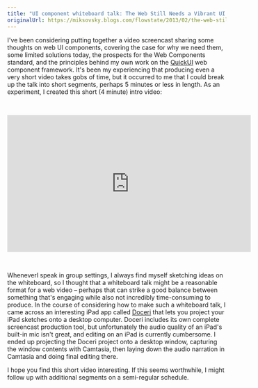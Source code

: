 ```yaml
---
title: "UI component whiteboard talk: The Web Still Needs a Vibrant UI Ecosystem"
originalUrl: https://miksovsky.blogs.com/flowstate/2013/02/the-web-still-needs-a-vibrant-ui-ecosystem.html
---
```


<p>
  I&#39;ve been considering putting together a video screencast sharing some
  thoughts on web UI components, covering the case for why we need them, some
  limited solutions today, the prospects for the Web Components standard, and
  the principles behind my own work on the
  <a href="https://quickui.org">QuickUI</a> web component framework. It&#39;s
  been my experiencing that producing even a very short video takes gobs of
  time, but it occurred to me that I could break up the talk into short
  segments, perhaps 5 minutes or less in length. As an experiment, I created
  this short (4 minute) intro video:
</p>
<p>&#0160;</p>
<p>
  <iframe
    frameborder="0"
    height="315"
    src="https://www.youtube.com/embed/SnwiFWIhqYA"
    width="560"
  ></iframe>
</p>
<p>&#0160;</p>
<p>
  WheneverI speak in group settings, I always find myself sketching ideas on the
  whiteboard, so I thought that a whiteboard talk might be a reasonable format
  for a web video – perhaps that can strike a good balance between something
  that&#39;s engaging while also not incredibly time-consuming to produce. In
  the course of considering how to make such a whiteboard talk, I came across an
  interesting iPad app called <a href="https://doceri.com/">Doceri</a> that lets
  you project your iPad sketches onto a desktop computer. Doceri includes its
  own complete screencast production tool, but unfortunately the audio quality
  of an iPad&#39;s built-in mic isn&#39;t great, and editing on an iPad is
  currently cumbersome. I ended up projecting the Doceri project onto a desktop
  window, capturing the window contents with Camtasia, then laying down the
  audio narration in Camtasia and doing final editing there.
</p>
<p>
  I hope you find this short video interesting. If this seems worthwhile, I
  might follow up with additional segments on a semi-regular schedule.
</p>
